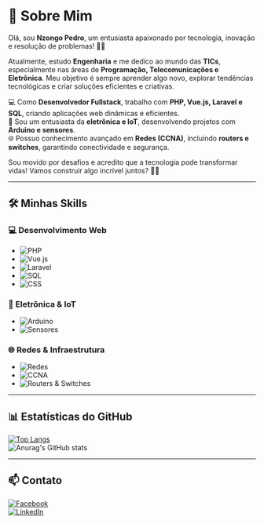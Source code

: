 # 🚀 Sobre Mim

Olá, sou **Nzongo Pedro**, um entusiasta apaixonado por tecnologia, inovação e resolução de problemas! 📡💡

Atualmente, estudo **Engenharia** e me dedico ao mundo das **TICs**, especialmente nas áreas de **Programação, Telecomunicações e Eletrônica**. Meu objetivo é sempre aprender algo novo, explorar tendências tecnológicas e criar soluções eficientes e criativas.

💻 Como **Desenvolvedor Fullstack**, trabalho com **PHP, Vue.js, Laravel e SQL**, criando aplicações web dinâmicas e eficientes.  
🔧 Sou um entusiasta da **eletrônica e IoT**, desenvolvendo projetos com **Arduino e sensores**.  
🌐 Possuo conhecimento avançado em **Redes (CCNA)**, incluindo **routers e switches**, garantindo conectividade e segurança.

Sou movido por desafios e acredito que a tecnologia pode transformar vidas! Vamos construir algo incrível juntos? 🚀✨

---

## 🛠️ Minhas Skills

### 💻 Desenvolvimento Web

- ![PHP](https://img.shields.io/badge/-PHP-777BB4?style=flat-square&logo=php&logoColor=white)
- ![Vue.js](https://img.shields.io/badge/-Vue.js-4FC08D?style=flat-square&logo=vue.js&logoColor=white)
- ![Laravel](https://img.shields.io/badge/-Laravel-FF2D20?style=flat-square&logo=laravel&logoColor=white)
- ![SQL](https://img.shields.io/badge/-SQL-4479A1?style=flat-square&logo=mysql&logoColor=white)
- ![CSS](https://img.shields.io/badge/-CSS3-1572B6?style=flat-square&logo=css3&logoColor=white)

### 🔌 Eletrônica & IoT

- ![Arduino](https://img.shields.io/badge/-Arduino-00979D?style=flat-square&logo=arduino&logoColor=white)
- ![Sensores](https://img.shields.io/badge/-Sensores-FF9800?style=flat-square)

### 🌐 Redes & Infraestrutura

- ![Redes](https://img.shields.io/badge/-Redes-00A8E8?style=flat-square)
- ![CCNA](https://img.shields.io/badge/-CCNA-1F8ACB?style=flat-square)
- ![Routers & Switches](https://img.shields.io/badge/-Routers%20&%20Switches-333333?style=flat-square)

---

## 📊 Estatísticas do GitHub

[![Top Langs](https://github-readme-stats.vercel.app/api/top-langs/?username=NzongoPedro)](https://github.com/NzongoPedro/github-readme-stats)  
![Anurag's GitHub stats](https://github-readme-stats.vercel.app/api?username=NzongoPedro)

---

## 📫 Contato

[![Facebook](https://img.shields.io/badge/-Facebook-1877F2?style=flat-square&logo=facebook&logoColor=white)](https://web.facebook.com/muto.yakevela.3/)  
[![LinkedIn](https://img.shields.io/badge/-LinkedIn-0077B5?style=flat-square&logo=linkedin&logoColor=white)](https://www.linkedin.com/in/nzongo-francisco-pedro-5961161a2/)
